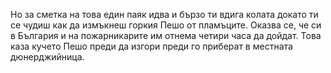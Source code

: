 Но за сметка на това един паяк идва и бързо ти вдига колата докато ти се чудиш как да измъкнеш горкия Пешо от пламъците.
Оказва се, че си в България и на пожарникарите им отнема четири часа да дойдат.
Това каза кучето Пешо преди да изгори преди го приберат в местната дюнерджийница.